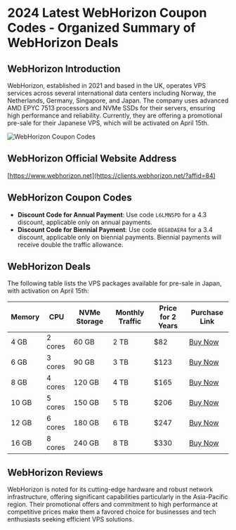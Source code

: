 # 2024 Latest WebHorizon Coupon Codes - Organized Summary of WebHorizon Deals

## WebHorizon Introduction

WebHorizon, established in 2021 and based in the UK, operates VPS services across several international data centers including Norway, the Netherlands, Germany, Singapore, and Japan. The company uses advanced AMD EPYC 7513 processors and NVMe SSDs for their servers, ensuring high performance and reliability. Currently, they are offering a promotional pre-sale for their Japanese VPS, which will be activated on April 15th.

![WebHorizon Coupon Codes](https://github.com/kadeggasabber859362/WebHorizon/assets/167673823/61aa659e-68ad-47c5-8a09-255aa2eef937)

## WebHorizon Official Website Address

[https://www.webhorizon.net](https://clients.webhorizon.net/?affid=84)

## WebHorizon Coupon Codes

- **Discount Code for Annual Payment**: Use code `L6LMN5PD` for a 4.3 discount, applicable only on annual payments.
- **Discount Code for Biennial Payment**: Use code `0EG8DAER4` for a 3.4 discount, applicable only on biennial payments. Biennial payments will receive double the traffic allowance.

## WebHorizon Deals

The following table lists the VPS packages available for pre-sale in Japan, with activation on April 15th:

| Memory | CPU | NVMe Storage | Monthly Traffic | Price for 2 Years | Purchase Link |
|--------|-----|--------------|-----------------|-------------------|---------------|
| 4 GB   | 2 cores  | 60 GB        | 2 TB            | $82               | [Buy Now](https://clients.webhorizon.net/?affid=84) |
| 6 GB   | 3 cores  | 90 GB        | 3 TB            | $123              | [Buy Now](https://clients.webhorizon.net/?affid=84) |
| 8 GB   | 4 cores  | 120 GB       | 4 TB            | $165              | [Buy Now](https://clients.webhorizon.net/?affid=84) |
| 10 GB  | 5 cores  | 150 GB       | 5 TB            | $206              | [Buy Now](https://clients.webhorizon.net/?affid=84) |
| 12 GB  | 6 cores  | 180 GB       | 6 TB            | $247              | [Buy Now](https://clients.webhorizon.net/?affid=84) |
| 16 GB  | 8 cores  | 240 GB       | 8 TB            | $330              | [Buy Now](https://clients.webhorizon.net/?affid=84) |

## WebHorizon Reviews

WebHorizon is noted for its cutting-edge hardware and robust network infrastructure, offering significant capabilities particularly in the Asia-Pacific region. Their promotional offers and commitment to high performance at competitive prices make them a favored choice for businesses and tech enthusiasts seeking efficient VPS solutions.

